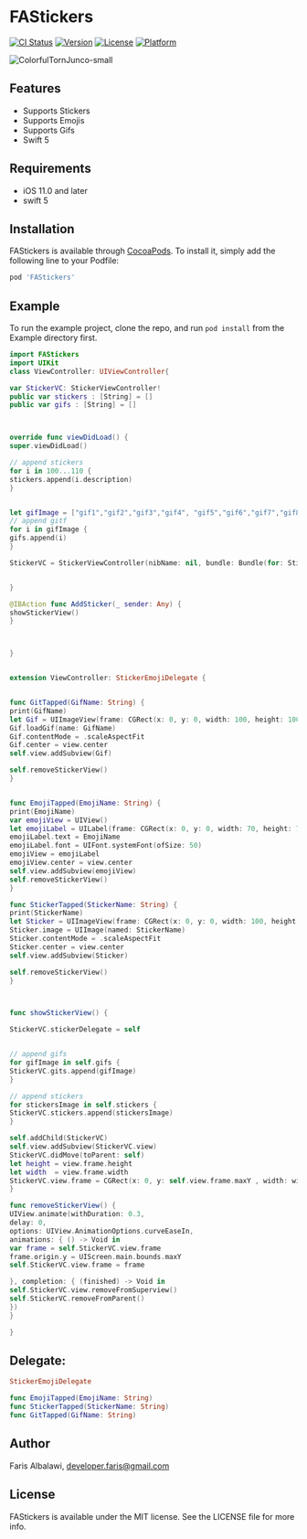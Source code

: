# FAStickers

[![CI Status](https://img.shields.io/travis/farisalbalawi/FAStickers.svg?style=flat)](https://travis-ci.org/farisalbalawi/FAStickers)
[![Version](https://img.shields.io/cocoapods/v/FAStickers.svg?style=flat)](https://cocoapods.org/pods/FAStickers)
[![License](https://img.shields.io/cocoapods/l/FAStickers.svg?style=flat)](https://cocoapods.org/pods/FAStickers)
[![Platform](https://img.shields.io/cocoapods/p/FAStickers.svg?style=flat)](https://cocoapods.org/pods/FAStickers)

![ColorfulTornJunco-small](https://user-images.githubusercontent.com/18473439/58902641-7faf6a00-86d1-11e9-9e9c-2535af524384.gif)



## Features 

- Supports Stickers
- Supports Emojis
- Supports Gifs
- Swift 5



## Requirements

- iOS 11.0 and later
- swift 5

## Installation

FAStickers is available through [CocoaPods](https://cocoapods.org). To install
it, simply add the following line to your Podfile:

```ruby
pod 'FAStickers'
```

## Example

To run the example project, clone the repo, and run `pod install` from the Example directory first.

```swift
import FAStickers
import UIKit
class ViewController: UIViewController{

var StickerVC: StickerViewController!
public var stickers : [String] = []
public var gifs : [String] = []



override func viewDidLoad() {
super.viewDidLoad()

// append stickers
for i in 100...110 {
stickers.append(i.description)
}


let gifImage = ["gif1","gif2","gif3","gif4", "gif5","gif6","gif7","gif8", "gif9"]
// append gitf
for i in gifImage {
gifs.append(i)
}

StickerVC = StickerViewController(nibName: nil, bundle: Bundle(for: StickerViewController.self))


}

@IBAction func AddSticker(_ sender: Any) {
showStickerView()
}



}


extension ViewController: StickerEmojiDelegate {


func GitTapped(GifName: String) {
print(GifName)
let Gif = UIImageView(frame: CGRect(x: 0, y: 0, width: 100, height: 100))
Gif.loadGif(name: GifName)
Gif.contentMode = .scaleAspectFit
Gif.center = view.center
self.view.addSubview(Gif)

self.removeStickerView()
}


func EmojiTapped(EmojiName: String) {
print(EmojiName)
var emojiView = UIView()
let emojiLabel = UILabel(frame: CGRect(x: 0, y: 0, width: 70, height: 70))
emojiLabel.text = EmojiName
emojiLabel.font = UIFont.systemFont(ofSize: 50)
emojiView = emojiLabel
emojiView.center = view.center
self.view.addSubview(emojiView)
self.removeStickerView()
}

func StickerTapped(StickerName: String) {
print(StickerName)
let Sticker = UIImageView(frame: CGRect(x: 0, y: 0, width: 100, height: 100))
Sticker.image = UIImage(named: StickerName)
Sticker.contentMode = .scaleAspectFit
Sticker.center = view.center
self.view.addSubview(Sticker)

self.removeStickerView()
}



func showStickerView() {

StickerVC.stickerDelegate = self


// append gifs
for gifImage in self.gifs {
StickerVC.gits.append(gifImage)
}

// append stickers
for stickersImage in self.stickers {
StickerVC.stickers.append(stickersImage)
}

self.addChild(StickerVC)
self.view.addSubview(StickerVC.view)
StickerVC.didMove(toParent: self)
let height = view.frame.height
let width  = view.frame.width
StickerVC.view.frame = CGRect(x: 0, y: self.view.frame.maxY , width: width, height: height)
}

func removeStickerView() {
UIView.animate(withDuration: 0.3,
delay: 0,
options: UIView.AnimationOptions.curveEaseIn,
animations: { () -> Void in
var frame = self.StickerVC.view.frame
frame.origin.y = UIScreen.main.bounds.maxY
self.StickerVC.view.frame = frame

}, completion: { (finished) -> Void in
self.StickerVC.view.removeFromSuperview()
self.StickerVC.removeFromParent()
})
}

}
```

## Delegate:

```ruby
StickerEmojiDelegate
```

```swift
func EmojiTapped(EmojiName: String)
func StickerTapped(StickerName: String)
func GitTapped(GifName: String)
```

## Author

Faris Albalawi,
developer.faris@gmail.com

## License

FAStickers is available under the MIT license. See the LICENSE file for more info.

